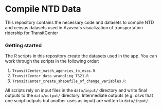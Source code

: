 # Compile NTD Data

This repository contains the necessary code and datasets to compile NTD and census datasets used in Azavea's visualization of transportation ridership for TransitCenter

### Getting started

The R scripts in this repository create the datasets used in the app. You can work through the scripts in the following order:

1. `TransitCenter_match_agencies_to_msas.R`
2. `TransitCenter_data_wrangling_TS21.R`
3. `TransitCenter_create_shapefile_of_change_variables.R`

All scripts rely on input files in the `data/input/` directory and write final outputs to the `data/output/` directory. Intermediate outputs (e.g. csvs that one script outputs but another uses as input) are written to `data/input/`.
